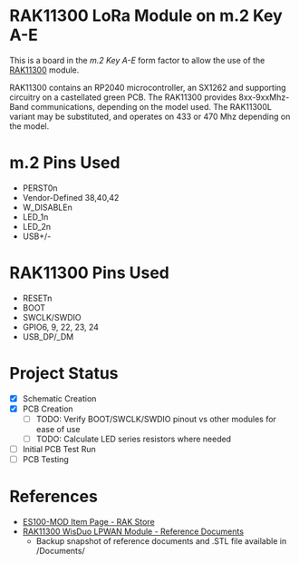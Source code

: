 # RAK11300 LoRa Module on m.2 Key A-E

This is a board in the _m.2 Key A-E_ form factor to allow the use of the [RAK11300](https://docs.rakwireless.com/Product-Categories/WisDuo/RAK11300-Module/) module. 

RAK11300 contains an RP2040 microcontroller, an SX1262 and supporting circuitry on a castellated green PCB. The RAK11300 provides 8xx-9xxMhz-Band communications, depending on the model used. The RAK11300L variant may be substituted, and operates on 433 or 470 Mhz depending on the model.

# m.2 Pins Used
- PERST0n
- Vendor-Defined 38,40,42
- W_DISABLEn
- LED_1n
- LED_2n
- USB+/-

# RAK11300 Pins Used
- RESETn
- BOOT
- SWCLK/SWDIO
- GPIO6, 9, 22, 23, 24
- USB_DP/_DM

# Project Status
- [x] Schematic Creation
- [x] PCB Creation
  - [ ] TODO: Verify BOOT/SWCLK/SWDIO pinout vs other modules for ease of use
  - [ ] TODO: Calculate LED series resistors where needed
- [ ] Initial PCB Test Run
- [ ] PCB Testing

# References
- [ES100-MOD Item Page - RAK Store](https://store.rakwireless.com/products/wisduo-lpwan-module-rak11300)
- [RAK11300 WisDuo LPWAN Module - Reference Documents](https://docs.rakwireless.com/Product-Categories/WisDuo/RAK11300-Module/Overview/)
  - Backup snapshot of reference documents and .STL file available in /Documents/
